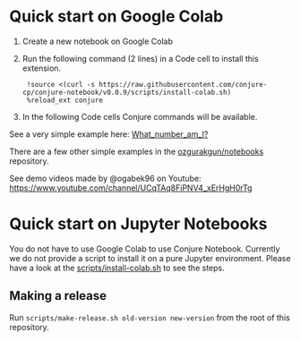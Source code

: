 # Quick start on Google Colab

1. Create a new notebook on Google Colab
2. Run the following command (2 lines) in a Code cell to install this extension.

        !source <(curl -s https://raw.githubusercontent.com/conjure-cp/conjure-notebook/v0.0.9/scripts/install-colab.sh)
        %reload_ext conjure

3. In the following Code cells Conjure commands will be available.

See a very simple example here: [What_number_am_I?](https://github.com/ozgurakgun/notebooks/blob/main/What_number_am_I%3F.ipynb)

There are a few other simple examples in the [ozgurakgun/notebooks](https://github.com/ozgurakgun/notebooks) repository.

See demo videos made by @ogabek96 on Youtube: https://www.youtube.com/channel/UCqTAq8FiPNV4_xErHgH0rTg

# Quick start on Jupyter Notebooks

You do not have to use Google Colab to use Conjure Notebook. Currently we do not provide a script to install it on a pure Jupyter environment. Please have a look at the [scripts/install-colab.sh](https://github.com/conjure-cp/conjure-notebook/blob/main/scripts/install-colab.sh) to see the steps.

## Making a release

Run `scripts/make-release.sh old-version new-version` from the root of this repository.
